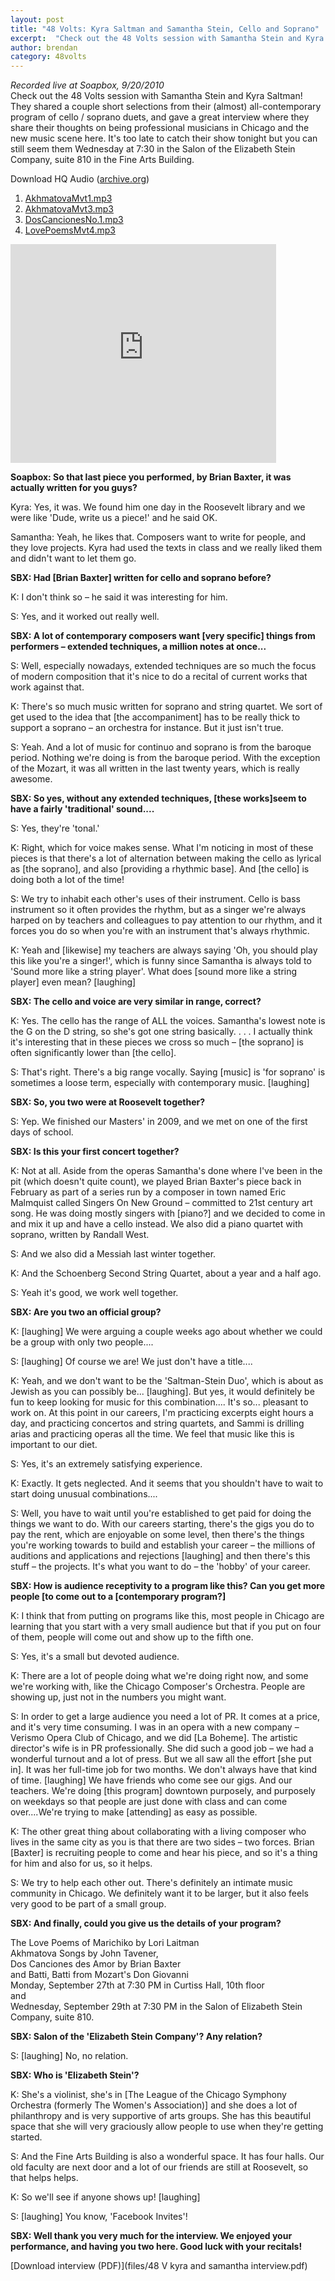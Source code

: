 ```yaml
---
layout: post
title: "48 Volts: Kyra Saltman and Samantha Stein, Cello and Soprano"
excerpt:  "Check out the 48 Volts session with Samantha Stein and Kyra Saltman!"
author: brendan
category: 48volts
---
```


_Recorded live at Soapbox, 9/20/2010_  
Check out the 48 Volts session with Samantha Stein and Kyra Saltman!  They shared a couple short selections from their (almost) all-contemporary program of cello / soprano duets, and gave a great interview where they share their thoughts on being professional musicians in Chicago and the new music scene here.   It's too late to catch their show tonight but you can still seem them Wednesday at 7:30 in the Salon of the Elizabeth Stein Company, suite 810 in the Fine Arts Building. 

Download HQ Audio ([archive.org](http://www.archive.org/details/48VoltsKyraSaltmanAndSamanthaSteinCelloAndSoprano))
1. [AkhmatovaMvt1.mp3](http://www.archive.org/download/48VoltsKyraSaltmanAndSamanthaSteinCelloAndSoprano/AkhmatovaMvt1.mp3)
2. [AkhmatovaMvt3.mp3](http://www.archive.org/download/48VoltsKyraSaltmanAndSamanthaSteinCelloAndSoprano/AkhmatovaMvt3.mp3)
3. [DosCancionesNo.1.mp3](http://www.archive.org/download/48VoltsKyraSaltmanAndSamanthaSteinCelloAndSoprano/DosCancionesNo.1.mp3)
4. [LovePoemsMvt4.mp3](http://www.archive.org/download/48VoltsKyraSaltmanAndSamanthaSteinCelloAndSoprano/LovePoemsMvt4.mp3)

<iframe width="425" height="350" src="https://www.youtube.com/embed/s2BXI2hCq4M" frameborder="0" allow="autoplay; encrypted-media" allowfullscreen></iframe>

**Soapbox: So that last piece you performed, by Brian Baxter, it was actually written for you guys?**

Kyra: Yes, it was. We found him one day in the Roosevelt library and we were like 'Dude, write us a piece!' and he said OK.

Samantha: Yeah, he likes that. Composers want to write for people, and they love projects. Kyra had used the texts in class and we really liked them and didn't want to let them go.
 
**SBX: Had [Brian Baxter] written for cello and soprano before?**


K: I don't think so – he said it was interesting for him.

S: Yes, and it worked out really well.

**SBX: A lot of contemporary composers want [very specific] things from performers – extended techniques, a million notes at once...**

S: Well, especially nowadays, extended techniques are so much the focus of modern composition that it's nice to do a recital of current works that work against that.

K: There's so much music written for soprano and string quartet. We sort of get used to the idea that [the accompaniment] has to be really thick to support a soprano – an orchestra for instance. But it just isn't true.

S: Yeah. And a lot of music for continuo and soprano is from the baroque period. Nothing we're doing is from the baroque period. With the exception of the Mozart, it was all written in the last twenty years, which is really awesome.

**SBX: So yes, without any extended techniques, [these works]seem to have a fairly 'traditional' sound....**

S: Yes, they're 'tonal.'

K: Right, which for voice makes sense. What I'm noticing in most of these pieces is that there's a lot of alternation between making the cello as lyrical as [the soprano], and also [providing a rhythmic base]. And [the cello] is doing both a lot of the time!

S: We try to inhabit each other's uses of their instrument. Cello is bass instrument so it often provides the rhythm, but as a singer we're always harped on by teachers and colleagues to pay attention to our rhythm, and it forces you do so when you're with an instrument that's always rhythmic.

K: Yeah and [likewise] my teachers are always saying 'Oh, you should play this like you're a singer!', which is funny since Samantha is always told to 'Sound more like a string player'. What does [sound more like a string player] even mean? [laughing]
 
**SBX: The cello and voice are very similar in range, correct?**

K: Yes. The cello has the range of ALL the voices. Samantha's lowest note is the G on the D string, so she's got one string basically. . . . I actually think it's interesting that in these pieces we cross so much – [the soprano] is often significantly lower than [the cello].

S: That's right. There's a big range vocally. Saying [music] is 'for soprano' is sometimes a loose term, especially with contemporary music. [laughing]

**SBX: So, you two were at Roosevelt together?**

S: Yep. We finished our Masters' in 2009, and we met on one of the first days of school.
 
**SBX: Is this your first concert together?**

K: Not at all. Aside from the operas Samantha's done where I've been in the pit (which doesn't quite count), we played Brian Baxter's piece back in February as part of a series run by a composer in town named Eric Malmquist called Singers On New Ground – committed to 21st century art song. He was doing mostly singers with [piano?] and we decided to come in and mix it up and have a cello instead. We also did a piano quartet with soprano, written by Randall West.

S: And we also did a Messiah last winter together.

K: And the Schoenberg Second String Quartet, about a year and a half ago.

S: Yeah it's good, we work well together.
 
**SBX: Are you two an official group?**

K: [laughing] We were arguing a couple weeks ago about whether we could be a group with only two people....

S: [laughing] Of course we are! We just don't have a title....

K: Yeah, and we don't want to be the 'Saltman-Stein Duo', which is about as Jewish as you can possibly be... [laughing]. But yes, it would definitely be fun to keep looking for music for this combination.... It's so... pleasant to work on. At this point in our careers, I'm practicing excerpts eight hours a day, and practicing concertos and string quartets, and Sammi is drilling arias and practicing operas all the time. We feel that music like this is important to our diet.

S: Yes, it's an extremely satisfying experience.

K: Exactly. It gets neglected. And it seems that you shouldn't have to wait to start doing unusual combinations....

S: Well, you have to wait until you're established to get paid for doing the things we want to do. With our careers starting, there's the gigs you do to pay the rent, which are enjoyable on some level, then there's the things you're working towards to build and establish your career – the millions of auditions and applications and rejections [laughing] and then there's this stuff – the projects. It's what you want to do – the 'hobby' of your career.
 
**SBX: How is audience receptivity to a program like this? Can you get more people [to come out to a [contemporary program?]**

K: I think that from putting on programs like this, most people in Chicago are learning that you start with a very small audience but that if you put on four of them, people will come out and show up to the fifth one.

S: Yes, it's a small but devoted audience.

K: There are a lot of people doing what we're doing right now, and some we're working with, like the Chicago Composer's Orchestra. People are showing up, just not in the numbers you might want.

S: In order to get a large audience you need a lot of PR. It comes at a price, and it's very time consuming. I was in an opera with a new company – Verismo Opera Club of Chicago, and we did [La Boheme]. The artistic director's wife is in PR professionally. She did such a good job – we had a wonderful turnout and a lot of press. But we all saw all the effort [she put in]. It was her full-time job for two months. We don't always have that kind of time. [laughing] We have friends who come see our gigs. And our teachers. We're doing [this program] downtown purposely, and purposely on weekdays so that people are just done with class and can come over....We're trying to make [attending] as easy as possible.

K: The other great thing about collaborating with a living composer who lives in the same city as you is that there are two sides – two forces. Brian [Baxter] is recruiting people to come and hear his piece, and so it's a thing for him and also for us, so it helps.

S: We try to help each other out. There's definitely an intimate music community in Chicago. We definitely want it to be larger, but it also feels very good to be part of a small group.

**SBX: And finally, could you give us the details of your program?**

The Love Poems of Marichiko by Lori Laitman  
Akhmatova Songs by John Tavener,  
Dos Canciones des Amor by Brian Baxter  
and Batti, Batti from Mozart's Don Giovanni  
Monday, September 27th at 7:30 PM in Curtiss Hall, 10th floor  
and  
Wednesday, September 29th at 7:30 PM in the Salon of Elizabeth Stein Company, suite 810. 

**SBX: Salon of the 'Elizabeth Stein Company'? Any relation?**

S: [laughing] No, no relation.
 
**SBX: Who is 'Elizabeth Stein'?**

K: She's a violinist, she's in [The League of the Chicago Symphony Orchestra (formerly The Women's Association)] and she does a lot of philanthropy and is very supportive of arts groups. She has this beautiful space that she will very graciously allow people to use when they're getting started.

S: And the Fine Arts Building is also a wonderful space. It has four halls. Our old faculty are next door and a lot of our friends are still at Roosevelt, so that helps helps.

K: So we'll see if anyone shows up! [laughing]

S: [laughing] You know, 'Facebook Invites'!

**SBX: Well thank you very much for the interview. We enjoyed your performance, and having you two here. Good luck with your recitals!**

[Download interview (PDF)](files/48 V kyra and samantha interview.pdf)
